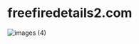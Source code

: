 # freefiredetails2.com
![images (4)](https://user-images.githubusercontent.com/106867923/172043299-9c570140-95ba-4b47-9700-c33747d80b8c.jpeg)
